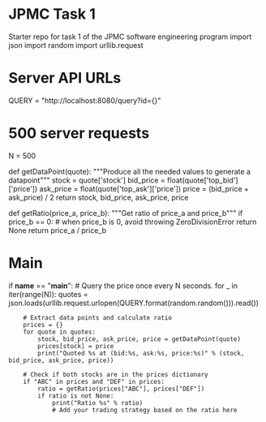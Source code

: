 # JPMC Task 1
Starter repo for task 1 of the JPMC software engineering program
import json
import random
import urllib.request

# Server API URLs
QUERY = "http://localhost:8080/query?id={}"

# 500 server requests
N = 500


def getDataPoint(quote):
    """Produce all the needed values to generate a datapoint"""
    stock = quote['stock']
    bid_price = float(quote['top_bid']['price'])
    ask_price = float(quote['top_ask']['price'])
    price = (bid_price + ask_price) / 2
    return stock, bid_price, ask_price, price


def getRatio(price_a, price_b):
    """Get ratio of price_a and price_b"""
    if price_b == 0:
        # when price_b is 0, avoid throwing ZeroDivisionError
        return None
    return price_a / price_b


# Main
if __name__ == "__main__":
    # Query the price once every N seconds.
    for _ in iter(range(N)):
        quotes = json.loads(urllib.request.urlopen(QUERY.format(random.random())).read())

        # Extract data points and calculate ratio
        prices = {}
        for quote in quotes:
            stock, bid_price, ask_price, price = getDataPoint(quote)
            prices[stock] = price
            print("Quoted %s at (bid:%s, ask:%s, price:%s)" % (stock, bid_price, ask_price, price))

        # Check if both stocks are in the prices dictionary
        if "ABC" in prices and "DEF" in prices:
            ratio = getRatio(prices["ABC"], prices["DEF"])
            if ratio is not None:
                print("Ratio %s" % ratio)
                # Add your trading strategy based on the ratio here
